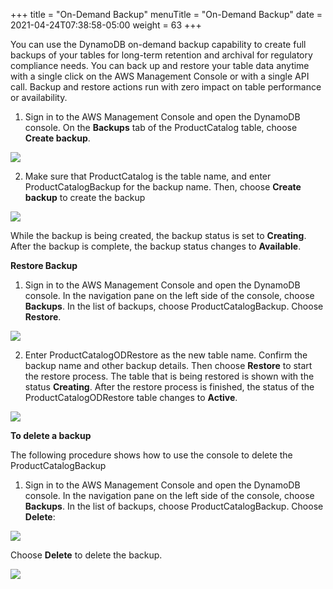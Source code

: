 +++
title = "On-Demand Backup"
menuTitle = "On-Demand Backup"
date = 2021-04-24T07:38:58-05:00
weight = 63
+++


You can use the DynamoDB on-demand backup capability to create full
backups of your tables for long-term retention and archival for
regulatory compliance needs. You can back up and restore your table data
anytime with a single click on the AWS Management Console or with a
single API call. Backup and restore actions run with zero impact on
table performance or availability.

1.  Sign in to the AWS Management Console and open the DynamoDB console.
    On the **Backups** tab of the ProductCatalog table, choose **Create backup**.

<img src="/images/hands-on-labs/backup/image7.png"  />

2.  Make sure that ProductCatalog is the table name, and enter
    ProductCatalogBackup for the backup name. Then, choose **Create backup** to
    create the backup

<img src="/images/hands-on-labs/backup/image8.png"  />

While the backup is being created, the backup status is set to
**Creating**. After the backup is complete, the backup status changes to
**Available**.


**Restore Backup**


1.  Sign in to the AWS Management Console and open the DynamoDB console.
    In the navigation pane on the left side of the console, choose
    **Backups**. In the list of backups, choose ProductCatalogBackup.
    Choose **Restore**.

<img src="/images/hands-on-labs/backup/image9.png" />

2.  Enter ProductCatalogODRestore as the new table name. Confirm the
    backup name and other backup details. Then choose **Restore**
    to start the restore process. The table that is being restored is
    shown with the status **Creating**. After the restore process is
    finished, the status of the ProductCatalogODRestore table changes to
    **Active**.

<img src="/images/hands-on-labs/backup/image10.png"  />

**To delete a backup**

The following procedure shows how to use the console to delete the
ProductCatalogBackup

1.  Sign in to the AWS Management Console and open the DynamoDB console.
    In the navigation pane on the left side of the console, choose
    **Backups**. In the list of backups, choose ProductCatalogBackup.
    Choose **Delete**:

<img src="/images/hands-on-labs/backup/image11.png"/>

Choose **Delete** to delete the backup.

<img src="/images/hands-on-labs/backup/image12.png"  />
